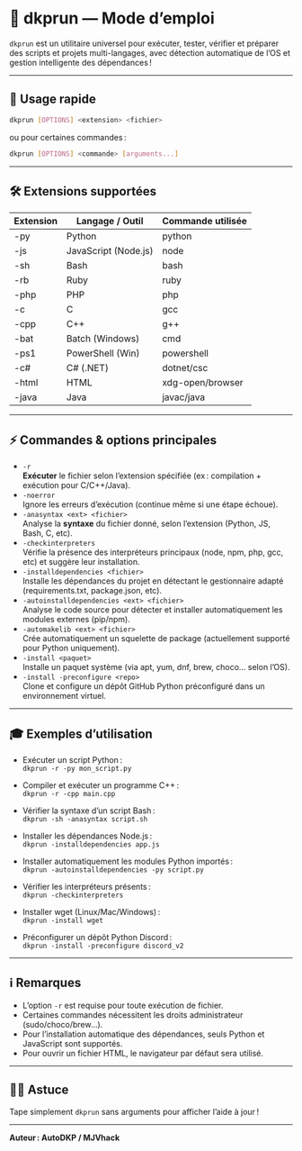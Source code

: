 # 📖 dkprun — Mode d’emploi

`dkprun` est un utilitaire universel pour exécuter, tester, vérifier et préparer des scripts et projets multi-langages, avec détection automatique de l’OS et gestion intelligente des dépendances !

---

## 🚀 Usage rapide

```bash
dkprun [OPTIONS] <extension> <fichier>
```
ou pour certaines commandes :
```bash
dkprun [OPTIONS] <commande> [arguments...]
```

---

## 🛠️ Extensions supportées

| Extension | Langage / Outil       | Commande utilisée         |
|-----------|----------------------|--------------------------|
| -py       | Python               | python                   |
| -js       | JavaScript (Node.js) | node                     |
| -sh       | Bash                 | bash                     |
| -rb       | Ruby                 | ruby                     |
| -php      | PHP                  | php                      |
| -c        | C                    | gcc                      |
| -cpp      | C++                  | g++                      |
| -bat      | Batch (Windows)      | cmd                      |
| -ps1      | PowerShell (Win)     | powershell               |
| -c#       | C# (.NET)            | dotnet/csc               |
| -html     | HTML                 | xdg-open/browser         |
| -java     | Java                 | javac/java               |

---

## ⚡ Commandes & options principales

- `-r`  
  **Exécuter** le fichier selon l’extension spécifiée (ex : compilation + exécution pour C/C++/Java).
- `-noerror`  
  Ignore les erreurs d’exécution (continue même si une étape échoue).
- `-anasyntax <ext> <fichier>`  
  Analyse la **syntaxe** du fichier donné, selon l’extension (Python, JS, Bash, C, etc).
- `-checkinterpreters`  
  Vérifie la présence des interpréteurs principaux (node, npm, php, gcc, etc) et suggère leur installation.
- `-installdependencies <fichier>`  
  Installe les dépendances du projet en détectant le gestionnaire adapté (requirements.txt, package.json, etc).
- `-autoinstalldependencies <ext> <fichier>`  
  Analyse le code source pour détecter et installer automatiquement les modules externes (pip/npm).
- `-automakelib <ext> <fichier>`  
  Crée automatiquement un squelette de package (actuellement supporté pour Python uniquement).
- `-install <paquet>`  
  Installe un paquet système (via apt, yum, dnf, brew, choco… selon l’OS).
- `-install -preconfigure <repo>`  
  Clone et configure un dépôt GitHub Python préconfiguré dans un environnement virtuel.

---

## 🎓 Exemples d’utilisation

- Exécuter un script Python :  
  `dkprun -r -py mon_script.py`

- Compiler et exécuter un programme C++ :  
  `dkprun -r -cpp main.cpp`

- Vérifier la syntaxe d’un script Bash :  
  `dkprun -sh -anasyntax script.sh`

- Installer les dépendances Node.js :  
  `dkprun -installdependencies app.js`

- Installer automatiquement les modules Python importés :  
  `dkprun -autoinstalldependencies -py script.py`

- Vérifier les interpréteurs présents :  
  `dkprun -checkinterpreters`

- Installer wget (Linux/Mac/Windows) :  
  `dkprun -install wget`

- Préconfigurer un dépôt Python Discord :  
  `dkprun -install -preconfigure discord_v2`

---

## ℹ️ Remarques

- L’option `-r` est requise pour toute exécution de fichier.
- Certaines commandes nécessitent les droits administrateur (sudo/choco/brew…).
- Pour l’installation automatique des dépendances, seuls Python et JavaScript sont supportés.
- Pour ouvrir un fichier HTML, le navigateur par défaut sera utilisé.

---

## 🧑‍💻 Astuce

Tape simplement `dkprun` sans arguments pour afficher l’aide à jour !

---

**Auteur : AutoDKP / MJVhack**
